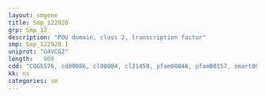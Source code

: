```yaml
---
layout: smgene
title: Smp_122920
grp: Smp_12
description: "POU domain, class 2, transcription factor"
smp: Smp_122920.1
uniprot: "G4VCG2"
length:   909
cdd: "COG5576, cd00086, cl00084, cl21459, pfam00046, pfam00157, smart00352, smart00389"
kk: ns
categories: sm
---
```

